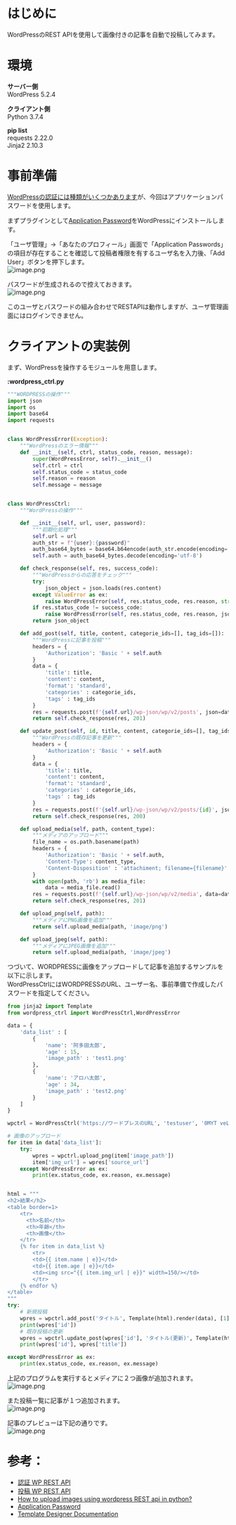 # はじめに  
WordPressのREST APIを使用して画像付きの記事を自動で投稿してみます。  
  
# 環境  
**サーバー側**  
WordPress 5.2.4   
  
**クライアント側**  
Python 3.7.4  
  
**pip list**  
requests  2.22.0  
Jinja2    2.10.3  
  
# 事前準備  
[WordPressの認証には種類がいくつかあります](http://ja.wp-api.org/guide/authentication/)が、今回はアプリケーションパスワードを使用します。  
  
まずプラグインとして[Application Password](https://ja.wordpress.org/plugins/application-passwords/)をWordPressにインストールします。  
  
「ユーザ管理」→「あなたのプロフィール」画面で「Application Passwords」の項目が存在することを確認して投稿者権限を有するユーザ名を入力後、「Add User」ボタンを押下します。  
![image.png](/image/3a6b29b8-0e1f-c548-424c-ae50e8fb8927.png)  
  
パスワードが生成されるので控えておきます。  
![image.png](/image/39eea8ab-59c4-e7ae-469d-dba8cf83c23f.png)  
  
  
このユーザとパスワードの組み合わせでRESTAPIは動作しますが、ユーザ管理画面にはログインできません。  
  
# クライアントの実装例  
まず、WordPressを操作するモジュールを用意します。  
  
**:wordpress_ctrl.py**  
```python:wordpress_ctrl.py
"""WORDPRESSの操作"""
import json
import os
import base64
import requests


class WordPressError(Exception):
    """WordPressのエラー情報"""
    def __init__(self, ctrl, status_code, reason, message):
        super(WordPressError, self).__init__()
        self.ctrl = ctrl
        self.status_code = status_code
        self.reason = reason
        self.message = message


class WordPressCtrl:
    """WordPressの操作"""

    def __init__(self, url, user, password):
        """初期化処理"""
        self.url = url
        auth_str = f"{user}:{password}"
        auth_base64_bytes = base64.b64encode(auth_str.encode(encoding='utf-8'))
        self.auth = auth_base64_bytes.decode(encoding='utf-8')

    def check_response(self, res, success_code):
        """WordPressからの応答をチェック"""
        try:
            json_object = json.loads(res.content)
        except ValueError as ex:
            raise WordPressError(self, res.status_code, res.reason, str(ex))
        if res.status_code != success_code:
            raise WordPressError(self, res.status_code, res.reason, json_object['message'])
        return json_object

    def add_post(self, title, content, categorie_ids=[], tag_ids=[]):
        """WordPressに記事を投稿"""
        headers = {
            'Authorization': 'Basic ' + self.auth
        }
        data = {
            'title': title,
            'content': content,
            'format': 'standard',
            'categories' : categorie_ids,
            'tags' : tag_ids
        }
        res = requests.post(f'{self.url}/wp-json/wp/v2/posts', json=data, headers=headers)
        return self.check_response(res, 201)

    def update_post(self, id, title, content, categorie_ids=[], tag_ids=[]):
        """WordPressの既存記事を更新"""
        headers = {
            'Authorization': 'Basic ' + self.auth
        }
        data = {
            'title': title,
            'content': content,
            'format': 'standard',
            'categories' : categorie_ids,
            'tags' : tag_ids
        }
        res = requests.post(f'{self.url}/wp-json/wp/v2/posts/{id}', json=data, headers=headers)
        return self.check_response(res, 200)

    def upload_media(self, path, content_type):
        """メディアのアップロード"""
        file_name = os.path.basename(path)
        headers = {
            'Authorization': 'Basic ' + self.auth,
            'Content-Type': content_type,
            'Content-Disposition' : 'attachiment; filename={filename}'.format(filename=file_name)
        }
        with open(path, 'rb') as media_file:
            data = media_file.read()
        res = requests.post(f'{self.url}/wp-json/wp/v2/media', data=data, headers=headers)
        return self.check_response(res, 201)

    def upload_png(self, path):
        """メディアにPNG画像を追加"""
        return self.upload_media(path, 'image/png')

    def upload_jpeg(self, path):
        """メディアにJPEG画像を追加"""
        return self.upload_media(path, 'image/jpeg')

```  
  
つづいて、WORDPRESSに画像をアップロードして記事を追加するサンプルを以下に示します。  
WordPressCtrlにはWORDPRESSのURL、ユーザー名、事前準備で作成したパスワードを指定してください。  
  
```python
from jinja2 import Template
from wordpress_ctrl import WordPressCtrl,WordPressError

data = {
    'data_list' : [
        { 
            'name': '阿多田太郎',
            'age' : 15,
            'image_path' : 'test1.png'
        },
        { 
            'name': 'アロハ太郎',
            'age' : 34,
            'image_path' : 'test2.png'
        }
    ]
}

wpctrl = WordPressCtrl('https://ワードプレスのURL', 'testuser', '0MYT veLA n0jK ABcE wnKB dcpD')

# 画像のアップロード
for item in data['data_list']:
    try:
        wpres = wpctrl.upload_png(item['image_path'])
        item['img_url'] = wpres['source_url']
    except WordPressError as ex:
        print(ex.status_code, ex.reason, ex.message)


html = """
<h2>結果</h2>
<table border=1>
    <tr>
      <th>名前</th>
      <th>年齢</th>
      <th>画像</th>
    </tr>
    {% for item in data_list %}
        <tr>
        <td>{{ item.name | e}}</td>
        <td>{{ item.age | e}}</td>
        <td><img src="{{ item.img_url | e}}" width=150/></td>
        </tr>
    {% endfor %}
</table>
"""
try:
    # 新規投稿
    wpres = wpctrl.add_post('タイトル', Template(html).render(data), [1], [3])
    print(wpres['id'])
    # 既存投稿の更新
    wpres = wpctrl.update_post(wpres['id'], 'タイトル(更新)', Template(html).render(data), [1,2], [3,4])
    print(wpres['id'], wpres['title'])

except WordPressError as ex:
    print(ex.status_code, ex.reason, ex.message)

```  
  
上記のプログラムを実行するとメディアに２つ画像が追加されます。  
![image.png](/image/393ec66f-1c65-6cda-1e84-db789137ea63.png)  
  
また投稿一覧に記事が１つ追加されます。  
![image.png](/image/fe1f05dd-3167-6112-5116-7585b743da39.png)  
  
記事のプレビューは下記の通りです。  
![image.png](/image/9389544f-3ea3-b658-b352-a13cbd834030.png)  
  
  
  
# 参考：  
  
 - [認証 WP REST API](http://ja.wp-api.org/guide/authentication/)  
 - [投稿 WP REST API](http://ja.wp-api.org/reference/posts/)  
 - [How to upload images using wordpress REST api in python?](https://stackoverflow.com/questions/43915184/how-to-upload-images-using-wordpress-rest-api-in-python)  
 - [Application Password](https://ja.wordpress.org/plugins/application-passwords/)  
 - [Template Designer Documentation](https://jinja.palletsprojects.com/en/2.10.x/templates/)  
